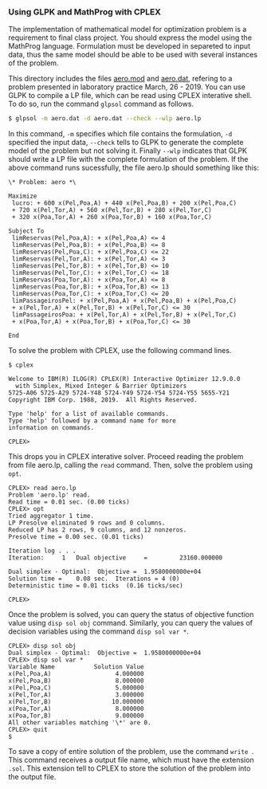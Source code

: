 ### Using GLPK and MathProg with CPLEX

The implementation of mathematical model for optimization problem
is a requirement to final class project. You should express the model
using the MathProg language. Formulation must be developed in separeted
to input data, thus the same model should be able to be used with 
several instances of the problem. 

This directory includes the files [aero.mod](aero.mod) and 
[aero.dat](aero.dat), refering to a problem presented in laboratory
practice March, 26 - 2019. You can use GLPK to compile a LP file,
which can be read using CPLEX interative shell. To do so, run the 
command ``glpsol`` command as follows.

```bash
$ glpsol -m aero.dat -d aero.dat --check --wlp aero.lp
```

In this command, ``-m`` specifies which file contains the formulation,
``-d`` specified the input data, ``--check`` tells to GLPK to generate the
complete model of the problem but not solving it. Finally ``--wlp`` indicates
that GLPK should write a LP file with the complete formulation of the problem.
If the above command runs sucessfully, the file aero.lp should something like
this:

```
\* Problem: aero *\

Maximize
 lucro: + 600 x(Pel,Poa,A) + 440 x(Pel,Poa,B) + 200 x(Pel,Poa,C)
 + 720 x(Pel,Tor,A) + 560 x(Pel,Tor,B) + 280 x(Pel,Tor,C)
 + 320 x(Poa,Tor,A) + 260 x(Poa,Tor,B) + 160 x(Poa,Tor,C)

Subject To
 limReservas(Pel,Poa,A): + x(Pel,Poa,A) <= 4
 limReservas(Pel,Poa,B): + x(Pel,Poa,B) <= 8
 limReservas(Pel,Poa,C): + x(Pel,Poa,C) <= 22
 limReservas(Pel,Tor,A): + x(Pel,Tor,A) <= 3
 limReservas(Pel,Tor,B): + x(Pel,Tor,B) <= 10
 limReservas(Pel,Tor,C): + x(Pel,Tor,C) <= 18
 limReservas(Poa,Tor,A): + x(Poa,Tor,A) <= 8
 limReservas(Poa,Tor,B): + x(Poa,Tor,B) <= 13
 limReservas(Poa,Tor,C): + x(Poa,Tor,C) <= 20
 limPassageirosPel: + x(Pel,Poa,A) + x(Pel,Poa,B) + x(Pel,Poa,C)
 + x(Pel,Tor,A) + x(Pel,Tor,B) + x(Pel,Tor,C) <= 30
 limPassageirosPoa: + x(Pel,Tor,A) + x(Pel,Tor,B) + x(Pel,Tor,C)
 + x(Poa,Tor,A) + x(Poa,Tor,B) + x(Poa,Tor,C) <= 30

End
```

To solve the problem with CPLEX, use the following command lines.

```
$ cplex

Welcome to IBM(R) ILOG(R) CPLEX(R) Interactive Optimizer 12.9.0.0
  with Simplex, Mixed Integer & Barrier Optimizers
5725-A06 5725-A29 5724-Y48 5724-Y49 5724-Y54 5724-Y55 5655-Y21
Copyright IBM Corp. 1988, 2019.  All Rights Reserved.

Type 'help' for a list of available commands.
Type 'help' followed by a command name for more
information on commands.

CPLEX>
```

This drops you in CPLEX interative solver. Proceed reading the problem from
file aero.lp, calling the ``read`` command. Then, solve the problem using 
``opt``.

```
CPLEX> read aero.lp
Problem 'aero.lp' read.
Read time = 0.01 sec. (0.00 ticks)
CPLEX> opt
Tried aggregator 1 time.
LP Presolve eliminated 9 rows and 0 columns.
Reduced LP has 2 rows, 9 columns, and 12 nonzeros.
Presolve time = 0.00 sec. (0.01 ticks)

Iteration log . . .
Iteration:     1   Dual objective     =         23160.000000

Dual simplex - Optimal:  Objective =  1.9580000000e+04
Solution time =    0.08 sec.  Iterations = 4 (0)
Deterministic time = 0.01 ticks  (0.16 ticks/sec)

CPLEX>
```

Once the problem is solved, you can query the status of objective function
value using ``disp sol obj`` command. Similarly, you can query the values
of decision variables using the command ``disp sol var *``.

```
CPLEX> disp sol obj
Dual simplex - Optimal:  Objective =  1.9580000000e+04
CPLEX> disp sol var *
Variable Name           Solution Value
x(Pel,Poa,A)                  4.000000
x(Pel,Poa,B)                  8.000000
x(Pel,Poa,C)                  5.000000
x(Pel,Tor,A)                  3.000000
x(Pel,Tor,B)                 10.000000
x(Poa,Tor,A)                  8.000000
x(Poa,Tor,B)                  9.000000
All other variables matching '\*' are 0.
CPLEX> quit
$
```

To save a copy of entire solution of the problem, use the command ``write ``. 
This command receives a output file name, which must have the extension ``.sol``.
This extension tell to CPLEX to store the solution of the problem into the 
output file.

